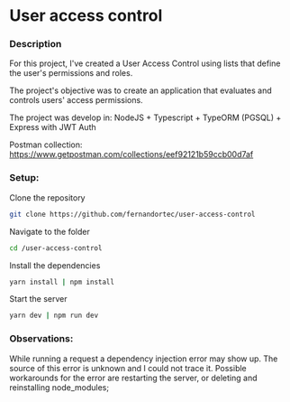 
# User access control

### Description
For this project, I've created a User Access Control using lists that define the user's permissions and roles.

The project's objective was to create an application that evaluates and controls users' access permissions.

The project was develop in: NodeJS + Typescript + TypeORM (PGSQL) + Express with JWT Auth

Postman collection:
https://www.getpostman.com/collections/eef92121b59ccb00d7af
###


### Setup:
Clone the repository
```bash
git clone https://github.com/fernandortec/user-access-control
```
Navigate to the folder

```bash
cd /user-access-control
```

Install the dependencies
```bash
yarn install | npm install
```

Start the server
```bash
yarn dev | npm run dev
```

### Observations:
While running a request a dependency injection error may show up.
The source of this error is unknown and I could not trace it.
Possible workarounds for the error are restarting the server, or deleting and reinstalling node_modules;
